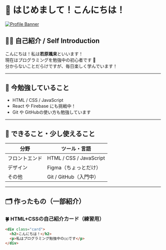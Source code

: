# 👋 はじめまして！こんにちは！

[![Profile Banner](https://img.shields.io/badge/Welcome-My%20GitHub%20Profile-blueviolet?style=flat-square&logo=github)](https://github.com/sora285)

## 🧑‍💻 自己紹介 / Self Introduction

こんにちは！私は**若原颯来**といいます！  
現在はプログラミングを勉強中の初心者です 🐣  
分からないことだらけですが、毎日楽しく学んでいます！

---

## 🌱 今勉強していること
- HTML / CSS / JavaScript
- React や Firebase にも挑戦中！
- Git や GitHubの使い方も勉強しています

---

## 🔧 できること・少し使えること
| 分野 | ツール・言語 |
|------|---------------|
| フロントエンド | HTML / CSS / JavaScript |
| デザイン | Figma（ちょっとだけ） |
| その他 | Git / GitHub（入門中） |

---

## 🗂 作ったもの（一部紹介）
### 🍀 HTML+CSSの自己紹介カード（練習用）
```html
<div class="card">
  <h2>こんにちは！</h2>
  <p>私はプログラミング勉強中の○○です</p>
</div>
